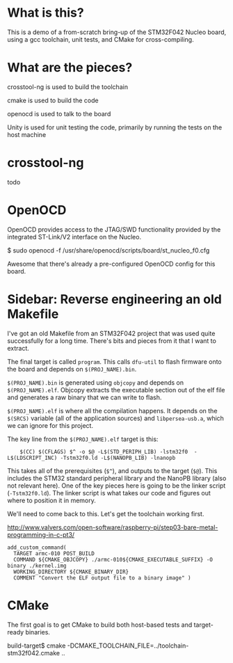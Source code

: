 
# What is this?

This is a demo of a from-scratch bring-up of the STM32F042 Nucleo
board, using a gcc toolchain, unit tests, and CMake for
cross-compiling.

# What are the pieces?

crosstool-ng is used to build the toolchain

cmake is used to build the code

openocd is used to talk to the board

Unity is used for unit testing the code, primarily by running the
tests on the host machine

# crosstool-ng

todo

# OpenOCD

OpenOCD provides access to the JTAG/SWD functionality provided by the
integrated ST-Link/V2 interface on the Nucleo.

$ sudo openocd -f /usr/share/openocd/scripts/board/st_nucleo_f0.cfg

Awesome that there's already a pre-configured OpenOCD config for this board.

# Sidebar: Reverse engineering an old Makefile

I've got an old Makefile from an STM32F042 project that was used quite
successfully for a long time. There's bits and pieces from it that I
want to extract.

The final target is called `program`. This calls `dfu-util` to flash
firmware onto the board and depends on `$(PROJ_NAME).bin`.

`$(PROJ_NAME).bin` is generated using `objcopy` and depends on
`$(PROJ_NAME).elf`. Objcopy extracts the executable section out of the
elf file and generates a raw binary that we can write to flash.

`$(PROJ_NAME).elf` is where all the compilation happens. It depends on
the `$(SRCS)` variable (all of the application sources) and
`libpersea-usb.a`, which we can ignore for this project.

The key line from the `$(PROJ_NAME).elf` target is this:

```
	$(CC) $(CFLAGS) $^ -o $@ -L$(STD_PERIPH_LIB) -lstm32f0  -L$(LDSCRIPT_INC) -Tstm32f0.ld -L$(NANOPB_LIB) -lnanopb
```

This takes all of the prerequisites (`$^`), and outputs to the target
(`$@`). This includes the STM32 standard peripheral library and the
NanoPB library (also not relevant here). One of the key pieces here is
going to be the linker script (`-Tstm32f0.ld`). The linker script is
what takes our code and figures out where to position it in memory.

We'll need to come back to this. Let's get the toolchain working first.

http://www.valvers.com/open-software/raspberry-pi/step03-bare-metal-programming-in-c-pt3/

```
add_custom_command(
  TARGET armc-010 POST_BUILD
  COMMAND ${CMAKE_OBJCOPY} ./armc-010${CMAKE_EXECUTABLE_SUFFIX} -O binary ./kernel.img
  WORKING_DIRECTORY ${CMAKE_BINARY_DIR}
  COMMENT "Convert the ELF output file to a binary image" )
```

# CMake

The first goal is to get CMake to build both host-based tests and
target-ready binaries.

build-target$ cmake -DCMAKE_TOOLCHAIN_FILE=../toolchain-stm32f042.cmake ..

